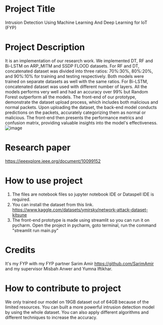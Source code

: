 # Project Title
Intrusion Detection Using Machine Learning And Deep Learning for IoT (FYP) 
# Project Description
It is an implementation of our research work. We implemented DT, RF and Bi-LSTM on ARP_MITM and SSDP FLOOD datasets. For RF and DT, concatenated dataset was divided into three ratios: 70%:30%, 80%:20%, and 90%:10% for training and testing respectively. Both models were trained on separate datasets as well with the same ratios.
For Bi-LSTM, concatenated dataset was used with different number of layers. All the models performs very well and had an accuracy over 99% but Random Forest outperform all the models. The front-end of our prototype, demonstrate the dataset upload process, which includes both malicious and normal packets. Upon uploading the dataset, the back-end model conducts predictions on the packets, accurately categorizing them as normal or malicious. The front-end then presents the performance metrics and confusion matrix, providing valuable insights into the model's effectiveness.
![image](https://github.com/GufranBhatti/Intrusion-Detection-Using-Machine-Learning-And-Deep-Learning-FYP-/assets/58569042/cdede8ec-d12e-4023-9c79-13ed837c29a3)
# Research paper
https://ieeexplore.ieee.org/document/10099152
# How to use project
1. The files are notebook files so jupyter notebook IDE or Dataspell IDE is required.
2. You can install the dataset from this link. https://www.kaggle.com/datasets/ymirsky/network-attack-dataset-kitsune
3. The front-end prototype is made using streamlit so you can run it on pycharm. Open the project in pycharm, goto terminal, run the command "streamlit run main.py"
# Credits
It's my FYP with my FYP partner Sarim Amir https://github.com/SarimAmir and my supervisor Misbah Anwer and Yumna Iftikhar.
# How to contribute to project
We only trained our model on 19GB dataset out of 64GB because of the limited resources. You can built a more powerful intrusion detection model by using the whole dataset. You can also apply different algorithms and different techniques to increase the accuracy.

